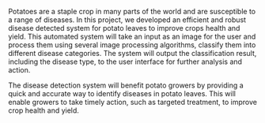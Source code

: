 Potatoes are a staple crop in many parts of the world and are susceptible to a range of diseases.
In this project, we developed an efficient and robust disease detected system for potato leaves to improve crops health and yield. 
This automated system will take an input as an image for the user and process them using several image processing algorithms, classify them into different disease categories. 
The system will output the classification result, including the disease type, to the user interface for further analysis and action.

The disease detection system will benefit potato growers by providing a quick and accurate way to identify diseases in potato leaves. 
This will enable growers to take timely action, such as targeted treatment, to improve crop health and yield.


